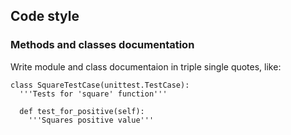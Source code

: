 ## Code style

### Methods and classes documentation
Write module and class documentaion in triple single quotes, like:

```pyton
class SquareTestCase(unittest.TestCase):
  '''Tests for 'square' function'''

  def test_for_positive(self):
    '''Squares positive value'''
```
